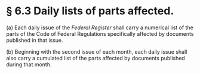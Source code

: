 # § 6.3   Daily lists of parts affected.

(a) Each daily issue of the _Federal Register_ shall carry a numerical list of the parts of the Code of Federal Regulations specifically affected by documents published in that issue. 


(b) Beginning with the second issue of each month, each daily issue shall also carry a cumulated list of the parts affected by documents published during that month. 




